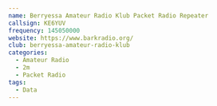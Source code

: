 ```yaml
---
name: Berryessa Amateur Radio Klub Packet Radio Repeater
callsign: KE6YUV
frequency: 145050000
website: https://www.barkradio.org/
club: berryessa-amateur-radio-klub
categories:
  - Amateur Radio
  - 2m
  - Packet Radio
tags:
  - Data
---
```

